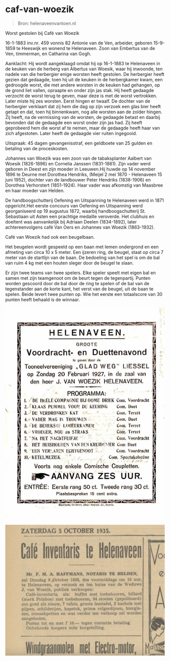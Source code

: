 # caf-van-woezik

> Bron: helenaveenvantoen.nl

Worst gestolen bij Café van Woezik

16-1-1883 inv.nr. 459 vonnis 82 Antonie van de Ven, arbeider, geboren 15-9-1859 te Heeswijk en wonend te Helenaveen. Zoon van Embertus van de Ven, timmerman, en Catharina van Gogh.

Aanklacht: Hij wordt aangeklaagd omdat hij op 16-1-1883 te Helenaveen in de keuken van de herberg van Albertus van Woesik, waar hij inwoonde, ten nadele van die herbergier enige worsten heeft gestolen. De herbergier heeft gezien dat gedaagde, toen hij uit de keuken in de herbergkamer kwam, een gedroogde worst, die met andere worsten in de keuken had gehangen, op de grond liet vallen, opraapte en onder zijn jas stak. Hij heeft gedaagde verzocht de worst terug te geven, maar deze is met de worst vertrokken. Later miste hij zes worsten. Eerst hingen er twaalf. De dochter van de herbergier verklaart dat zij hem die dag op zijn verzoek een glas bier heeft getapt en dat, toen hij binnenkwam, nog alle worsten aan de zolder hingen. Zij heeft, na de vermissing van de worsten, de gedaagde betast en daarbij bevonden dat de gedaagde een worst onder zijn jas had. Zij heeft geprobeerd hem die worst af te nemen, maar de gedaagde heeft haar van zich afgestoten. Later heeft de gedaagde vier ruiten ingegooid.

Uitspraak: 45 dagen gevangenisstraf, een geldboete van 25 gulden en betaling van de proceskosten.

Johannes van Woezik was een zoon van de tabaksplanter Aalbert van Woesik (1826-1896) en Cornelia Janssen (1831-1881). Zijn vader werd geboren in Deest en zijn moeder in Leeuwen.Hij huwde op 14 november 1896 te Deurne met Dorothea Hendriks, (Meijel 2 mei 1870 - Helenaveen 15 juni 1952), dochter van de landbouwer Peter Hendriks (1838-1906) en Dorothea Verhorstert (1851-1924). Haar vader was afkomstig van Maasbree en haar moeder van Helden.

De handboogschutterij Oefening en Uitspanning te Helenaveen werd in 1871 opgericht.Het eerste concours van Oefening en Uitspanning werd georganiseerd op 19 augustus 1872, waarbij handboogschutterij St. Sebastiaan uit Asten een prachtige medaille veroverde. Het clubhuis en doeltent was aanvankelijk bij Adriaan Deelen (1834-1892), later achtereenvolgens café Van Oers en Johannes van Woezik (1863-1932).

Café van Woezik had ook een beugelbaan.

Het beugelen wordt gespeeld op een baan met lemen ondergrond en een afmeting van circa 10 x 5 meter. Een ijzeren ring, de beugel, staat op circa 7 meter van de startlijn van de baan. De bedoeling van het spel is om de bal van ruim 4 kg met een houten sleger door de beugel te slaan.

Er zijn twee teams van twee spelers. Elke speler speelt met eigen bal en samen met zijn teamgenoot om de beurt tegen de tegenpartij. Punten worden gescoord door de bal door de ring te spelen of de bal van de tegenstander aan de korte kant, het verst van de beugel, uit de baan te spelen. Beide levert twee punten op. Wie het eerste een totaalscore van 30 punten heeft behaald is de winnaar.

![](images/caf-van-woezik/Scan_11.jpeg)

![](images/caf-van-woezik/Schermafbeelding_2022-04-07_om_19.29.23.png)
